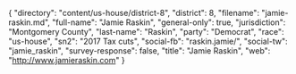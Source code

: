 {
  "directory": "content/us-house/district-8",
  "district": 8,
  "filename": "jamie-raskin.md",
  "full-name": "Jamie Raskin",
  "general-only": true,
  "jurisdiction": "Montgomery County",
  "last-name": "Raskin",
  "party": "Democrat",
  "race": "us-house",
  "sn2": "2017 Tax cuts",
  "social-fb": "raskin.jamie/",
  "social-tw": "jamie_raskin",
  "survey-response": false,
  "title": "Jamie Raskin",
  "web": "http://www.jamieraskin.com"
}
